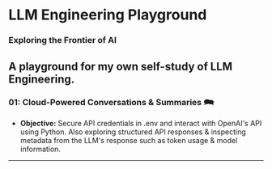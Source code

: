 #  **LLM Engineering Playground** 

### Exploring the Frontier of AI

A playground for my own self-study of LLM Engineering.
---
### **01: Cloud-Powered Conversations & Summaries** 🗪 
- **Objective:** Secure API credentials in .env and interact with OpenAI's API using Python.  Also exploring structured API responses & inspecting metadata from the LLM's response such as token usage & model information.  
---
